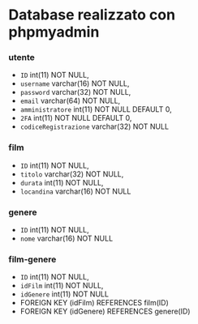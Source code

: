 # Database realizzato con phpmyadmin

### utente
-  `ID` int(11) NOT NULL,
-  `username` varchar(16) NOT NULL,
-  `password` varchar(32) NOT NULL,
-  `email` varchar(64) NOT NULL,
-  `amministratore` int(11) NOT NULL DEFAULT 0,
-  `2FA` int(11) NOT NULL DEFAULT 0,
-  `codiceRegistrazione` varchar(32) NOT NULL


### film
-  `ID` int(11) NOT NULL,
-  `titolo` varchar(32) NOT NULL,
-  `durata` int(11) NOT NULL,
-  `locandina` varchar(16) NOT NULL


### genere
-  `ID` int(11) NOT NULL,
-  `nome` varchar(16) NOT NULL


### film-genere
-  `ID` int(11) NOT NULL,
-  `idFilm` int(11) NOT NULL,
-  `idGenere` int(11) NOT NULL
- FOREIGN KEY (idFilm) REFERENCES film(ID)
- FOREIGN KEY (idGenere) REFERENCES genere(ID)